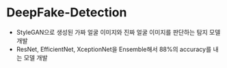 # DeepFake-Detection
- StyleGAN으로 생성된 가짜 얼굴 이미지와 진짜 얼굴 이미지를 판단하는 탐지 모델 개발
- ResNet, EfficientNet, XceptionNet을 Ensemble해서 88%의 accuracy를 내는 모델 개발
